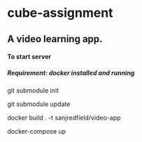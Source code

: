 cube-assignment
=======

## A video learning app.

#### To start server
##### Requirement: docker installed and running

git submodule init

git submodule update

docker build . -t sanjredfield/video-app

docker-compose up
